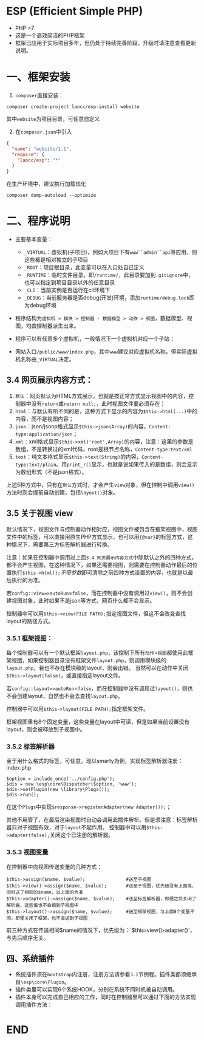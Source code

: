 
# ESP (Efficient Simple PHP)
- PHP >7
- 这是一个高效简洁的PHP框架
- 框架已应用于实际项目多年，但仍处于持续完善阶段，升级时请注意查看更新说明。

# 一、框架安装

1. `composer`直接安装：
```
composer create-project laocc/esp-install website
```
其中`website`为项目目录，可任意自定义


2. 在`composer.json`中引入
```json
{
  "name": "website/1.1",
  "require": {
    "laocc/esp": "*"
  }
}
```

在生产环境中，建议执行加载优化
```
composer dump-autoload --optimize
```

# 二、程序说明
- 主要基本变量：
    - `_VIRTUAL`：虚拟机(子项目)，例如大项目下有`www``admin``api`等应用，则这些都是相对独立的子项目
    - `_ROOT`：项目根目录，此变量可以在入口处自已定义
    - `_RUNTIME`：临时文件目录，即`/runtime/`，此目录要加到`.gitignore`中，也可以指定到项目目录以外的任意目录
    - `_CLI`：当前实例是否运行在cli环境下
    - `_DEBUG`：当前服务器是否debug(开发)环境，添加`runtime/debug.lock`即为debug环境
    
- 程序结构为` 虚拟机 > 模块 > 控制器 - 数据模型 > 动作 > 视图 `，数据模型、视图，均由控制器派生出来。
- 程序可以有任意多个虚拟机，一般情况下一个虚拟机对应一个子站；
- 网站入口`/public/www/index.php`，其中`www`建议对应虚拟机名称，但实际虚拟机名称由`_VIRTUAL`决定。

## 3.4 网页展示内容方式：
1. `默认`：网页默认为HTML方式展示，也就是按正常方式显示视图中的内容，控制器中没有`return`或`return null;`，此时视图文件要必须存在；
2. `html`：与默认有所不同的是，这种方式下显示的内容为`$this->html(...)`中的内容，而不是视图内容；
3. `json`：json/jsonp格式显示`$this->json(Array)`的内容，`Content-type:application/json`；
4. `xml`：xml格式显示`$this->xml('root',Array)`的内容，注意：这里的参数是数组，不是转换过的xml代码，root是根节点名称，`Content-type:text/xml`
5. `text`：纯文本格式显示`$this->text(String)`的内容，`Content-type:text/plain`。用`print_r()`显示，也就是说如果传入的是数组，则会显示为数组形式（不是json格式）。

上述5种方式中，只有在`默认`方式时，才会产生`view`对象，但在控制中调用`view()`方法时则会提前自动创建，包括`layout()`对象。



## 3.5 关于视图 view
默认情况下，视图文件与控制器动作相对应，视图文件被包含在框架视图中，视图文件中的标签，可以直接用原生PHP方式显示，也可以用`{@var}`的标签方式，这种情况下，需要第三方标签解析器进行转换。

注意：如果在控制器中调用过上面`3.4 网页展示内容方式`中除默认之外的四种方式，都不会产生视图，在这种情况下，如果还需要视图，则需要在控制器动作最后的位置执行`$this->html();`*不带参数*即可清除之前四种方式设置的内容，也就是以最后执行的为准。

若`config::view=>autoRun`=`false`，而在控制器中没有调用过`view()`，则不会创建视图对象，此时如果不是json等方式，网页什么都不会显示。

控制器中可以用`$this->view(FILE PATH);`指定视图文件，但这不会改变查找layout的路径方式。

### 3.5.1 框架视图：
每个控制器可以有一个默认框架`layout.php`，该控制下所有`动作`>`视图`都使用此框架视图，如果控制器目录没有框架文件`layout.php`，则调用模块级的`layout.php`，若也不存在模块级的layout，则会出错。
当然可以在动作中关闭`$this->layout(false)`，或直接指定layout文件。

若`config::layout=>autoRun`=`false`，而在控制器中没有调用过`layout()`，则也不会创建layout，自然也不会去查找`layout.php`。

控制器中可以用`$this->layout(FILE PATH);`指定框架文件。

框架视图里有8个固定变量，这些变量在layout中可读，但是如果当前设置没有layout，则会被释放到子视图中。


### 3.5.2 标签解析器
至于用什么格式的标签，可任意，现以smarty为例，实现标签解析器注册：
index.php
```
$option = include_once('../config.php');
$dis = new \esp\core\Dispatcher($option, 'www');
$dis->setPlugin(new \library\Plugs());
$dis->run();
```
在这个`Plugs`中实现`$response->registerAdapter(new Adapter());`；

其他不用管了，在最后渲染视图时自动会调用此插件解析。但是须注意：标签解析器只对子视图有效，对于`layout`不起作用。
控制器中可以用`$this->adapter(false);`关闭这个已注册的解析器。

### 3.5.3 视图变量
在控制器中向视图传送变量的几种方式：
```
$this->assign($name, $value);               #送至子视图
$this->view()->assign($name, $value);       #送至子视图，优先级没有上面高，同时送了相同的$name，以上面的为准
$this->adapter()->assign($name, $value);    #送至标签解析器，即便之后关闭了解析器，这些值也不会跑到子视图中
$this->layout()->assign($name, $value);     #送至框架视图，与上面8个变量不同，即便关闭了框架，也不会送到子视图
```
前三种方式在传送相同$name的情况下，优先级为：`$this` > `view()` > `adapter()`，与先后顺序无关。

## 四、系统插件
- 系统插件须在`bootstrap`内注册，注册方法请参看`3.1`节例程。插件类都须继承自`\esp\core\Plugin`。
- 插件类里可以实现6个系统HOOK，分别在系统不同时机被自动调用。
- 插件本身可以完成自己相应的工作，同时在控制器里可以通过下面的方法实现调用插件方法：



# END

